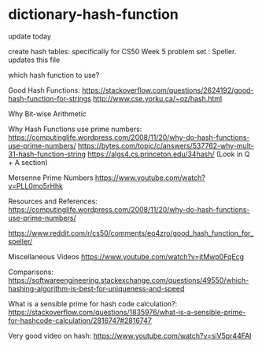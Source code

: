 # dictionary-hash-function

update today

create hash tables: specifically for CS50 Week 5 problem set : Speller. updates this file

which hash function to use?

Good Hash Functions:
https://stackoverflow.com/questions/2624192/good-hash-function-for-strings
http://www.cse.yorku.ca/~oz/hash.html


Why Bit-wise Arithmetic


Why Hash Functions use prime numbers:
https://computinglife.wordpress.com/2008/11/20/why-do-hash-functions-use-prime-numbers/
https://bytes.com/topic/c/answers/537762-why-mult-31-hash-function-string
https://algs4.cs.princeton.edu/34hash/ (Look in Q + A section)


Mersenne Prime Numbers
https://www.youtube.com/watch?v=PLL0mo5rHhk



Resources and References:
https://computinglife.wordpress.com/2008/11/20/why-do-hash-functions-use-prime-numbers/

https://www.reddit.com/r/cs50/comments/eo4zro/good_hash_function_for_speller/


Miscellaneous Videos
https://www.youtube.com/watch?v=jtMwp0FqEcg


Comparisons:
https://softwareengineering.stackexchange.com/questions/49550/which-hashing-algorithm-is-best-for-uniqueness-and-speed

What is a sensible prime for hash code calculation?:
https://stackoverflow.com/questions/1835976/what-is-a-sensible-prime-for-hashcode-calculation/2816747#2816747

Very good video on hash:
https://www.youtube.com/watch?v=siV5pr44FAI

